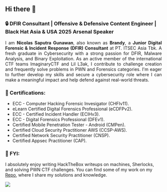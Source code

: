 ## Hi there 👋

### 🔒 DFIR Consultant | Offensive & Defensive Content Engineer | Black Hat Asia & USA 2025 Arsenal Speaker

<p align="justify"> I am <b>Nicolas Saputra Gunawan</b>, also known as <b>Brandy</b>, a <b>Junior Digital Forensic & Incident Response (DFIR) Consultant</b> at PT. ITSEC Asia Tbk. A fresh graduate in Cybersecurity with a strong passion for DFIR, Malware Analysis, and Binary Exploitation. As an active member of the international CTF teams ImaginaryCTF and Lil L3ak, I contribute to challenge creation and frequently solve problems in PWN and Forensics categories. I'm eager to further develop my skills and secure a cybersecurity role where I can make a meaningful impact and help defend against real-world threats. </p>

### 📜 Certifications:
- ECC - Computer Hacking Forensic Invesigator (CHFIv11).
- eLearn Certified Digital Forensics Professional (eCDFPv2).
- ECC - Certified Incident Handler (ECIHv3).
- ECC - Digital Forensics Professional (DFEv1).
- Certified Mobile Penetration Tester - Android (CMPen).
- Certified Cloud Security Practitioner AWS (CCSP-AWS).
- Certified Network Security Practitioner (CNSP).
- Certified Appsec Practitioner (CAP).

### 🎯 FYI:

I absolutely enjoy writing HackTheBox writeups on machines, Sherlocks, and solving PWN CTF challenges. You can find some of my work on my [Repo](https://github.com/jon-brandy/hackthebox), where I share my solutions and knowledge.

<p align="left">
<img src = "https://github-readme-stats.vercel.app/api/top-langs/?username=jon-brandy&layout=compact"/>
</p>





